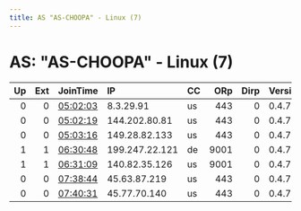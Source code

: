 ```yaml
---
title: AS "AS-CHOOPA" - Linux (7)
---
```


# AS: "AS-CHOOPA" - Linux (7)

|   Up |   Ext | JoinTime                                                                                              | IP             | CC   |   ORp |   Dirp | Version   | Contact   | Nickname            |   eFamMembers |
|-----:|------:|:------------------------------------------------------------------------------------------------------|:---------------|:-----|------:|-------:|:----------|:----------|:--------------------|--------------:|
|    0 |     0 | [05:02:03](https://nusenu.github.io/OrNetStats/w/relay/BBDAA854CE4A1B5DB16EAA6DBBC31C4840B7954A.html) | 8.3.29.91      | us   |   443 |      0 | 0.4.7.13  | None      | hB7lbRcEGzabC9DWquq |             1 |
|    0 |     0 | [05:02:19](https://nusenu.github.io/OrNetStats/w/relay/190EC73561A001638EFAA841946D26BF47EF57FD.html) | 144.202.80.81  | us   |   443 |      0 | 0.4.7.13  | None      | RBp1hBSCY6olpYaYuVk |             1 |
|    0 |     0 | [05:03:16](https://nusenu.github.io/OrNetStats/w/relay/D704834F33C913812109A8294BB17A12FC6B42FC.html) | 149.28.82.133  | us   |   443 |      0 | 0.4.7.13  | None      | 4AJ0hp3d5H5KJxwAy02 |             1 |
|    1 |     1 | [06:30:48](https://nusenu.github.io/OrNetStats/w/relay/8FBECEBF6C9DE6F7FFDA72B2F883B34B3381CF2F.html) | 199.247.22.121 | de   |  9001 |      0 | 0.4.7.10  | None      | lzreal              |             1 |
|    1 |     1 | [06:31:09](https://nusenu.github.io/OrNetStats/w/relay/179CC094C7DCC83E0453915A8D1403F0B5EF627E.html) | 140.82.35.126  | us   |  9001 |      0 | 0.4.7.10  | None      | lzreal              |             1 |
|    0 |     0 | [07:38:44](https://nusenu.github.io/OrNetStats/w/relay/D1FD354988E937C68E2B4EE8A020508106ADBAE0.html) | 45.63.87.219   | us   |   443 |      0 | 0.4.7.13  | None      | kDzyximjVUKxkASgO82 |             1 |
|    0 |     0 | [07:40:31](https://nusenu.github.io/OrNetStats/w/relay/72834CAD9314263107090909016F1B05DBBE73DC.html) | 45.77.70.140   | us   |   443 |      0 | 0.4.7.13  | None      | QKAOdFztB5TyYYzsNKf |             1 |
